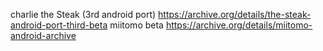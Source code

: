 charlie the Steak (3rd android port) https://archive.org/details/the-steak-android-port-third-beta
miitomo beta https://archive.org/details/miitomo-android-archive
